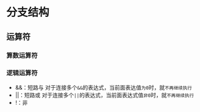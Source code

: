 # 分支结构

## 运算符

### 算数运算符

### 逻辑运算符

- &&：短路与 对于连接多个`&&`的表达式，当前面表达值`为0`时，就`不再继续执行`
- ||：短路或 对于连接多个`||`的表达式，当前面表达式值`非0`时，就`不再继续执行`
- !：非
